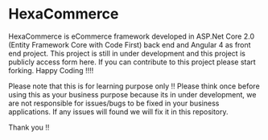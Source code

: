 # HexaCommerce
HexaCommerce is eCommerce framework developed in ASP.Net Core 2.0 (Entity Framework Core with Code First) back end and Angular 4 as front end project. This project is still in under development and this project is publicly access form here. If you can contribute to this project please start forking. Happy Coding !!!!  

Please note that this is for learning purpose only !! Please think once before using this as your business purpose because its in under development, we are not responsible for issues/bugs to be fixed in your business applications. If any issues will found we will fix it in this repository. 

Thank you !!
